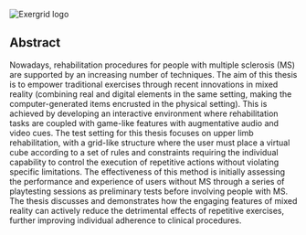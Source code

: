 ![Exergrid logo](https://i.imgur.com/OitdOaQ.png)

## Abstract

Nowadays, rehabilitation procedures for people with multiple sclerosis (MS) are supported by an increasing number of techniques. The aim of this thesis is to empower traditional exercises through recent innovations in mixed reality (combining real and digital elements in the same setting, making the computer-generated items encrusted in the physical setting). This is achieved by developing an interactive environment where rehabilitation tasks are coupled with game-like features with augmentative audio and video cues. The test setting for this thesis focuses on upper limb rehabilitation, with a grid-like structure where the user must place a virtual cube according to a set of rules and constraints requiring the individual capability to control the execution of repetitive actions without violating specific limitations. The effectiveness of this method is initially assessing the performance and experience of users without MS through a series of playtesting sessions as preliminary tests before involving people with MS. The thesis discusses and demonstrates how the engaging features of mixed reality can actively reduce the detrimental effects of
repetitive exercises, further improving individual adherence to clinical procedures.
